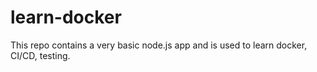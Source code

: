 # learn-docker

This repo contains a very basic node.js app and is used to learn docker, CI/CD, testing.
